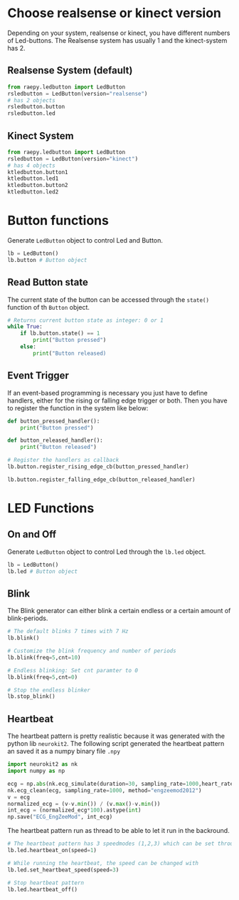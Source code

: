 # Choose realsense or kinect version
Depending on your system, realsense or kinect, you have different numbers of Led-buttons.
The Realsense system has usually 1 and the kinect-system has 2.
## Realsense System (default)
```python
from raepy.ledbutton import LedButton
rsledbutton = LedButton(version="realsense")
# has 2 objects
rsledbutton.button
rsledbutton.led
```
## Kinect System
```python
from raepy.ledbutton import LedButton
rsledbutton = LedButton(version="kinect")
# has 4 objects
ktledbutton.button1
ktledbutton.led1
ktledbutton.button2
ktledbutton.led2
```

# Button functions
Generate `LedButton` object to control Led and Button.
```python 
lb = LedButton()
lb.button # Button object
```
## Read Button state
The current state of the button can be accessed through the `state()` function of th `Button` object.

```python
# Returns current button state as integer: 0 or 1
while True:
    if lb.button.state() == 1
        print("Button pressed")
    else:
        print("Button released)
```
## Event Trigger
If an event-based programming is necessary you just have to define handlers, either for the rising or falling edge trigger or both. Then you have to register the function in the system like below: 
```python
def button_pressed_handler():
    print("Button pressed")

def button_released_handler():
    print("Button released")

# Register the handlers as callback
lb.button.register_rising_edge_cb(button_pressed_handler)

lb.button.register_falling_edge_cb(button_released_handler)

```

# LED Functions

## On and Off
Generate `LedButton` object to control Led through the `lb.led` object.

```python 
lb = LedButton()
lb.led # Button object
```
## Blink
The Blink generator can either blink a certain endless or a certain amount of blink-periods.

```python
# The default blinks 7 times with 7 Hz
lb.blink()

# Customize the blink frequency and number of periods
lb.blink(freq=5,cnt=10)

# Endless blinking: Set cnt paramter to 0
lb.blink(freq=5,cnt=0)

# Stop the endless blinker
lb.stop_blink()
```

## Heartbeat
The heartbeat pattern is pretty realistic because it was generated with the python lib `neurokit2`.
The following script generated the heartbeat pattern an saved it as a numpy binary file `.npy`

```python
import neurokit2 as nk
import numpy as np

ecg = np.abs(nk.ecg_simulate(duration=30, sampling_rate=1000,heart_rate=90, heart_rate_std=3))
nk.ecg_clean(ecg, sampling_rate=1000, method="engzeemod2012")
v = ecg
normalized_ecg = (v-v.min()) / (v.max()-v.min())
int_ecg = (normalized_ecg*100).astype(int)
np.save("ECG_EngZeeMod", int_ecg)
```
The heartbeat pattern run as thread to be able to let it run in the backround.

```python
# The heartbeat pattern has 3 speedmodes (1,2,3) which can be set through the "speed" parameter: 
lb.led.heartbeat_on(speed=1)

# While running the heartbeat, the speed can be changed with
lb.led.set_heartbeat_speed(speed=3)

# Stop heartbeat pattern 
lb.led.heartbeat_off()
```